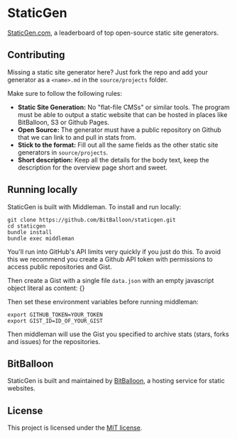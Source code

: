 # StaticGen

[StaticGen.com](http://www.staticgen.com), a leaderboard of top open-source static site generators.

## Contributing

Missing a static site generator here? Just fork the repo and add your generator
as a `<name>.md` in the `source/projects` folder.

Make sure to follow the following rules:

*   **Static Site Generation:** No "flat-file CMSs" or similar tools. The program must be able to output a static website that can be hosted in places like BitBalloon, S3 or Github Pages.
*   **Open Source:** The generator must have a public repository on Github that we can link to and pull in stats from.
*   **Stick to the format:** Fill out all the same fields as the other static site generators in `source/projects`.
*   **Short description:** Keep all the details for the body text, keep the description for the overview page short and sweet.

## Running locally

StaticGen is built with Middleman. To install and run locally:

    git clone https://github.com/BitBalloon/staticgen.git
    cd staticgen
    bundle install
    bundle exec middleman

You'll run into GitHub's API limits very quickly if you just do this. To avoid this we recommend you create a Github API token with permissions to access public repositories and Gist.

Then create a Gist with a single file `data.json` with an empty javascript object literal as content: {}

Then set these environment variables before running middleman:

    export GITHUB_TOKEN=YOUR_TOKEN
    export GIST_ID=ID_OF_YOUR_GIST

Then middleman will use the Gist you specified to archive stats (stars, forks and issues) for the repositories.

## BitBalloon

StaticGen is built and maintained by [BitBalloon](https://www.bitballoon.com), a hosting service for static websites.

## License
This project is licensed under the [MIT license](http://opensource.org/licenses/MIT).
